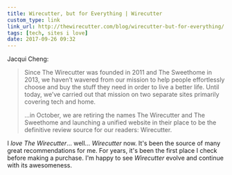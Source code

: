 ```yaml
---
title: Wirecutter, but for Everything | Wirecutter
custom_type: link
link_url: http://thewirecutter.com/blog/wirecutter-but-for-everything/
tags: [tech, sites i love]
date: 2017-09-26 09:32
---
```

Jacqui Cheng:

> Since The Wirecutter was founded in 2011 and The Sweethome in 2013, we haven’t wavered from our mission to help people effortlessly choose and buy the stuff they need in order to live a better life. Until today, we’ve carried out that mission on two separate sites primarily covering tech and home.
>
>…in October, we are retiring the names The Wirecutter and The Sweethome and launching a unified website in their place to be the definitive review source for our readers: Wirecutter.

I *love* *The Wirecutter*… well… *Wirecutter* now. It's been the source of many great recommendations for me. For years, it's been the first place I check before making a purchase. I'm happy to see *Wirecutter* evolve and continue with its awesomeness.